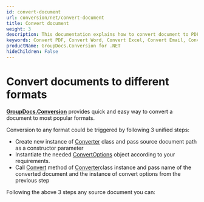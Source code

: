 ```yaml
---
id: convert-document
url: conversion/net/convert-document
title: Convert document
weight: 3
description: This documentation explains how to convert document to PDF, Word, Excel, PowerPoint, Email, JPG, PNG, TIFF and many other formats with just couple of lines of .NET code.
keywords: Convert PDF, Convert Word, Convert Excel, Convert Email, Convert Presentation
productName: GroupDocs.Conversion for .NET
hideChildren: False
---
```

# Convert documents to different formats

**[GroupDocs.Conversion](https://products.groupdocs.com/conversion/net)** provides quick and easy way to convert a document to most popular formats.

Conversion to any format could be triggered by following 3 unified steps:

*   Create new instance of [Converter](https://apireference.groupdocs.com/net/conversion/groupdocs.conversion/converter) class and pass source document path as a constructor parameter
*   Instantiate the needed [ConvertOptions](https://apireference.groupdocs.com/net/conversion/groupdocs.conversion.options.convert/convertoptions) object according to your requirements.
*   Call [Convert](https://apireference.groupdocs.com/net/conversion/groupdocs.conversion/converter/methods/convert/2) method of [Converter](https://apireference.groupdocs.com/net/conversion/groupdocs.conversion/converter)class instance and pass name of the converted document and the instance of convert options from the previous step

Following the above 3 steps any source document you can:
